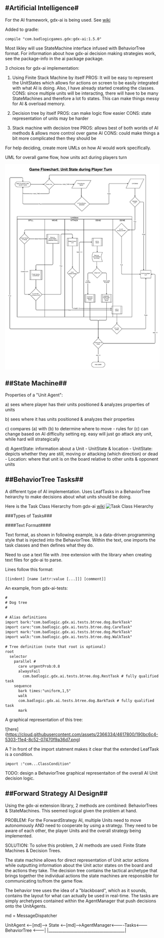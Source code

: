 #Artificial Intelligence#
----

For the AI framework, gdx-ai is being used. See [wiki](https://github.com/libgdx/gdx-ai/wiki)

Added to gradle:
    
    compile "com.badlogicgames.gdx:gdx-ai:1.5.0"

Most likley will use StateMachine interface infused with BehaviorTree format. For information about how gdx-ai
decision making strategies work, see the package-info in the ai package package.

3 choices for gdx-ai implementation:
1) Using Finite Stack Machine by itself
    PROS: It will be easy to represent the UnitStates which allows for actions on screen to be easily integrated
        with what AI is doing. Also, I have already started creating the classes.
    CONS: since multiple units will be interacting, there will have to be many StateMachines and therefore
        a lot fo states. This can make things messy for AI & overload memory.

2) Decision tree by itself
    PROS: can make logic flow easier
    CONS: state representation of units may be harder

3) Stack machine with decision tree
    PROS: allows best of both worlds of AI methods & allows more control over game AI 
    CONS: could make things a bit more complicated then they should be
    
For help deciding, create more UMLs on how AI would work specifically.

UML for overall game flow, how units act during players turn

![here](uml/UnitActionFlowchart.png)

##State Machine##
----

Properties of a "Unit Agent":

a) sees where player has their units positioned & analyzes properties of units

b) sees where it has units positioned & analyzes their properties

c) compares (a) with (b) to determine where to move
    - rules for (c) can change based on AI difficulty setting
        eg. easy will just go attack any unit, while hard will strategically

d) AgentState: information about a Unit - UnitState & location
    - UnitState: depicts whether they are still, moving or attacking (which direction) or dead
    - Location: where that unit is on the board relative to other units & opponent units

##BehaviorTree Tasks##
----

A different type of AI implementation. Uses LeafTasks in a BehaviorTree heirarchy to make decisions about
what units should be doing. 

          
Here is the Task Class Hierarchy from gdx-ai [wiki](https://github.com/libgdx/gdx-ai/wiki/Behavior-Trees)
![Task Class Hierarchy](https://cloud.githubusercontent.com/assets/2366334/4607905/d2890894-5265-11e4-901c-ef775c706df5.png)


###Types of Tasks###




####Text Format####

Text format, as shown in following example, is a data-driven programming style that is injected into the BehaviorTree.
Within the text, one imports the task classes and then defines what they do.

Need to use a text file with .tree extension with the library when creating text files for gdx-ai to parse.



Lines follow this format:

    [[indent] [name [attr:value [...]]] [comment]]
    
An example, from gdx-ai-tests:

    #
    # Dog tree
    #
    
    # Alias definitions
    import bark:"com.badlogic.gdx.ai.tests.btree.dog.BarkTask"
    import care:"com.badlogic.gdx.ai.tests.btree.dog.CareTask"
    import mark:"com.badlogic.gdx.ai.tests.btree.dog.MarkTask"
    import walk:"com.badlogic.gdx.ai.tests.btree.dog.WalkTask"
    
    # Tree definition (note that root is optional)
    root
      selector
        parallel #
          care urgentProb:0.8
          alwaysFail
            com.badlogic.gdx.ai.tests.btree.dog.RestTask # fully qualified task
        sequence
          bark times:"uniform,1,5"
          walk
          com.badlogic.gdx.ai.tests.btree.dog.BarkTask # fully qualified task
          mark

A graphical representation of this tree:

![here] (https://cloud.githubusercontent.com/assets/2366334/4617800/190bc6c4-5303-11e4-8c52-07470f9a36d7.png)



A ? in front of the import statment makes it clear that the extended LeafTask is a condition.

    import :"com...ClassCondition" 
    
    
TODO: design a BehaviorTree graphical representaiton of the overall AI Unit decision logic.



##Forward Strategy AI Design##
----

Using the gdx-ai extension library, 2 methods are combined: BehaviorTrees & StateMachines.
This seemed logical given the problem at hand.

PROBLEM:
For the ForwardStrategy AI, multiple Units need to move autonomously AND need to
cooperate by using a strategy. They need to be aware of each other, the player Units and
the overall strategy being implemented.

SOLUTION:
To solve this problem, 2 AI methods are used: Finite State Machines & Decision Trees. 

The state machine allows for direct representation of Unit actor actions while outputting information
about the Unit actor states on the board and the actions they take.
The decision tree contains the tactical archetype that brings together the individual actions 
the state machines are responsible for communicating to/from the game flow.

The behavior tree uses the idea of a "blackboard", which as it sounds, contains the layout
for what can actually be used in real-time. The tasks are simply archetypes contained within
the AgentManager that push decisions onto the UnitAgents.

md = MessageDispatcher

UnitAgent <--[md]--> State <--[md]-->AgentManager<----Tasks<---BehaviorTree <---|
                                        |_______________________________________|

